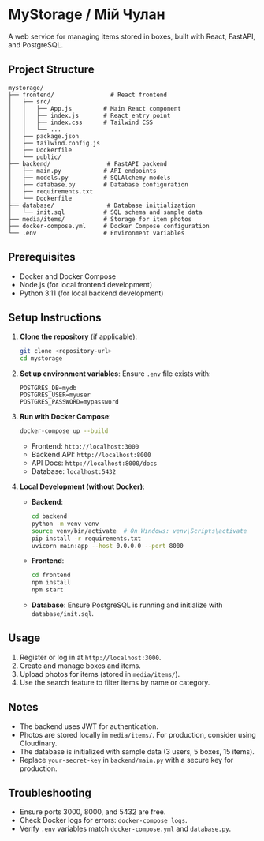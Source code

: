 # MyStorage / Мій Чулан

A web service for managing items stored in boxes, built with React, FastAPI, and PostgreSQL.

## Project Structure
```
mystorage/
├── frontend/                # React frontend
│   ├── src/
│   │   ├── App.js         # Main React component
│   │   ├── index.js       # React entry point
│   │   ├── index.css      # Tailwind CSS
│   │   └── ...
│   ├── package.json
│   ├── tailwind.config.js
│   ├── Dockerfile
│   └── public/
├── backend/                # FastAPI backend
│   ├── main.py            # API endpoints
│   ├── models.py          # SQLAlchemy models
│   ├── database.py        # Database configuration
│   ├── requirements.txt
│   └── Dockerfile
├── database/               # Database initialization
│   └── init.sql           # SQL schema and sample data
├── media/items/           # Storage for item photos
├── docker-compose.yml     # Docker Compose configuration
└── .env                   # Environment variables
```

## Prerequisites
- Docker and Docker Compose
- Node.js (for local frontend development)
- Python 3.11 (for local backend development)

## Setup Instructions

1. **Clone the repository** (if applicable):
   ```bash
   git clone <repository-url>
   cd mystorage
   ```

2. **Set up environment variables**:
   Ensure `.env` file exists with:
   ```env
   POSTGRES_DB=mydb
   POSTGRES_USER=myuser
   POSTGRES_PASSWORD=mypassword
   ```

3. **Run with Docker Compose**:
   ```bash
   docker-compose up --build
   ```
   - Frontend: `http://localhost:3000`
   - Backend API: `http://localhost:8000`
   - API Docs: `http://localhost:8000/docs`
   - Database: `localhost:5432`

4. **Local Development (without Docker)**:
   - **Backend**:
     ```bash
     cd backend
     python -m venv venv
     source venv/bin/activate  # On Windows: venv\Scripts\activate
     pip install -r requirements.txt
     uvicorn main:app --host 0.0.0.0 --port 8000
     ```
   - **Frontend**:
     ```bash
     cd frontend
     npm install
     npm start
     ```
   - **Database**:
     Ensure PostgreSQL is running and initialize with `database/init.sql`.

## Usage
1. Register or log in at `http://localhost:3000`.
2. Create and manage boxes and items.
3. Upload photos for items (stored in `media/items/`).
4. Use the search feature to filter items by name or category.

## Notes
- The backend uses JWT for authentication.
- Photos are stored locally in `media/items/`. For production, consider using Cloudinary.
- The database is initialized with sample data (3 users, 5 boxes, 15 items).
- Replace `your-secret-key` in `backend/main.py` with a secure key for production.

## Troubleshooting
- Ensure ports 3000, 8000, and 5432 are free.
- Check Docker logs for errors: `docker-compose logs`.
- Verify `.env` variables match `docker-compose.yml` and `database.py`.

